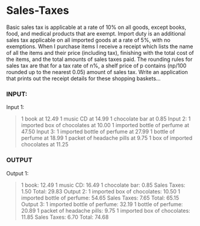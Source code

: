 # Sales-Taxes

Basic sales tax is applicable at a rate of 10% on all goods, except books, food, and medical
products that are exempt. Import duty is an additional sales tax
applicable on all imported goods at a rate of 5%, with no exemptions. When I purchase items
I receive a receipt which lists the name of all the items and their price (including tax),
finishing with the total cost of the items,
and the total amounts of sales taxes paid. The rounding rules for sales tax are that for a tax
rate of n%, a shelf price of p contains (np/100 rounded up to the nearest 0.05) amount of
sales tax.
Write an application that prints out the receipt details for these shopping baskets…
### INPUT:
Input 1:
> 1 book at 12.49
> 1 music CD at 14.99
> 1 chocolate bar at 0.85
Input 2:
> 1 imported box of chocolates at 10.00
> 1 imported bottle of perfume at 47.50
Input 3:
> 1 imported bottle of perfume at 27.99
> 1 bottle of perfume at 18.99
> 1 packet of headache pills at 9.75
> 1 box of imported chocolates at 11.25
### OUTPUT
Output 1:
> 1 book: 12.49
> 1 music CD: 16.49
> 1 chocolate bar: 0.85
> Sales Taxes: 1.50
> Total: 29.83
Output 2:
> 1 imported box of chocolates: 10.50
> 1 imported bottle of perfume: 54.65
> Sales Taxes: 7.65
> Total: 65.15
Output 3:
> 1 imported bottle of perfume: 32.19
> 1 bottle of perfume: 20.89
> 1 packet of headache pills: 9.75
> 1 imported box of chocolates: 11.85
> Sales Taxes: 6.70
> Total: 74.68
 
